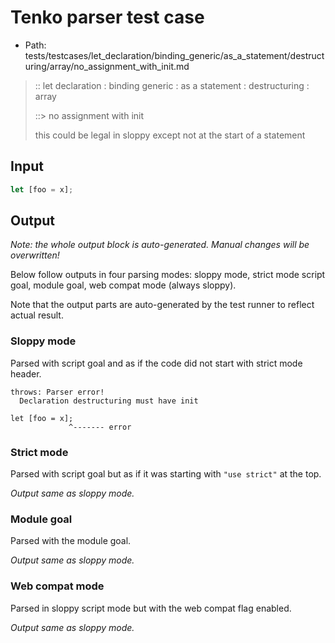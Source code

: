 # Tenko parser test case

- Path: tests/testcases/let_declaration/binding_generic/as_a_statement/destructuring/array/no_assignment_with_init.md

> :: let declaration : binding generic : as a statement : destructuring : array
>
> ::> no assignment with init
>
> this could be legal in sloppy except not at the start of a statement

## Input

`````js
let [foo = x];
`````

## Output

_Note: the whole output block is auto-generated. Manual changes will be overwritten!_

Below follow outputs in four parsing modes: sloppy mode, strict mode script goal, module goal, web compat mode (always sloppy).

Note that the output parts are auto-generated by the test runner to reflect actual result.

### Sloppy mode

Parsed with script goal and as if the code did not start with strict mode header.

`````
throws: Parser error!
  Declaration destructuring must have init

let [foo = x];
             ^------- error
`````

### Strict mode

Parsed with script goal but as if it was starting with `"use strict"` at the top.

_Output same as sloppy mode._

### Module goal

Parsed with the module goal.

_Output same as sloppy mode._

### Web compat mode

Parsed in sloppy script mode but with the web compat flag enabled.

_Output same as sloppy mode._
